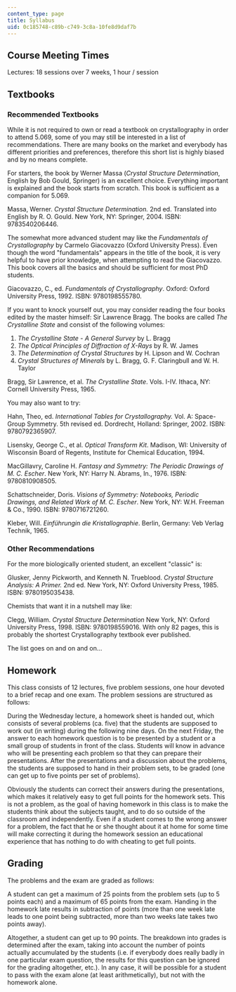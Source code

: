 ```yaml
---
content_type: page
title: Syllabus
uid: 0c185748-c89b-c749-3c8a-10fe8d9daf7b
---
```


Course Meeting Times
--------------------

Lectures: 18 sessions over 7 weeks, 1 hour / session

Textbooks
---------

### Recommended Textbooks

While it is not required to own or read a textbook on crystallography in order to attend 5.069, some of you may still be interested in a list of recommendations. There are many books on the market and everybody has different priorities and preferences, therefore this short list is highly biased and by no means complete.

For starters, the book by Werner Massa (_Crystal Structure Determination_, English by Bob Gould, Springer) is an excellent choice. Everything important is explained and the book starts from scratch. This book is sufficient as a companion for 5.069.

Massa, Werner. _Crystal Structure Determination._ 2nd ed. Translated into English by R. O. Gould. New York, NY: Springer, 2004. ISBN: 9783540206446.

The somewhat more advanced student may like the _Fundamentals of Crystallography_ by Carmelo Giacovazzo (Oxford University Press). Even though the word "fundamentals" appears in the title of the book, it is very helpful to have prior knowledge, when attempting to read the Giacovazzo. This book covers all the basics and should be sufficient for most PhD students.

Giacovazzo, C., ed. _Fundamentals of Crystallography_. Oxford: Oxford University Press, 1992. ISBN: 9780198555780.

If you want to knock yourself out, you may consider reading the four books edited by the master himself: Sir Lawrence Bragg. The books are called _The Crystalline State_ and consist of the following volumes:

1.  _The Crystalline State - A General Survey_ by L. Bragg
2.  _The Optical Principles of Diffraction of X-Rays_ by R. W. James
3.  _The Determination of Crystal Structures_ by H. Lipson and W. Cochran
4.  _Crystal Structures of Minerals_ by L. Bragg, G. F. Claringbull and W. H. Taylor

Bragg, Sir Lawrence, et al. _The Crystalline State_. Vols. I-IV. Ithaca, NY: Cornell University Press, 1965.

You may also want to try:

Hahn, Theo, ed. _International Tables for Crystallography._ Vol. A: Space-Group Symmetry. 5th revised ed. Dordrecht, Holland: Springer, 2002. ISBN: 9780792365907.

Lisensky, George C., et al. _Optical Transform Kit_. Madison, WI: University of Wisconsin Board of Regents, Institute for Chemical Education, 1994.

MacGillavry, Caroline H. _Fantasy and Symmetry: The Periodic Drawings of M. C. Escher_. New York, NY: Harry N. Abrams, In., 1976. ISBN: 9780810908505.

Schattschneider, Doris. _Visions of Symmetry: Notebooks, Periodic Drawings, and Related Work of M. C. Escher_. New York, NY: W.H. Freeman & Co., 1990. ISBN: 9780716721260.

Kleber, Will. _Einführungin die Kristallographie_. Berlin, Germany: Veb Verlag Technik, 1965.

### Other Recommendations

For the more biologically oriented student, an excellent "classic" is:

Glusker, Jenny Pickworth, and Kenneth N. Trueblood. _Crystal Structure Analysis: A Primer._ 2nd ed. New York, NY: Oxford University Press, 1985. ISBN: 9780195035438.

Chemists that want it in a nutshell may like:

Clegg, William. _Crystal Structure Determination_ New York, NY: Oxford University Press, 1998. ISBN: 9780198559016. With only 82 pages, this is probably the shortest Crystallography textbook ever published.

The list goes on and on and on…

Homework
--------

This class consists of 12 lectures, five problem sessions, one hour devoted to a brief recap and one exam. The problem sessions are structured as follows:

During the Wednesday lecture, a homework sheet is handed out, which consists of several problems (ca. five) that the students are supposed to work out (in writing) during the following nine days. On the next Friday, the answer to each homework question is to be presented by a student or a small group of students in front of the class. Students will know in advance who will be presenting each problem so that they can prepare their presentations. After the presentations and a discussion about the problems, the students are supposed to hand in their problem sets, to be graded (one can get up to five points per set of problems).

Obviously the students can correct their answers during the presentations, which makes it relatively easy to get full points for the homework sets. This is not a problem, as the goal of having homework in this class is to make the students think about the subjects taught, and to do so outside of the classroom and independently. Even if a student comes to the wrong answer for a problem, the fact that he or she thought about it at home for some time will make correcting it during the homework session an educational experience that has nothing to do with cheating to get full points.

Grading
-------

The problems and the exam are graded as follows:

A student can get a maximum of 25 points from the problem sets (up to 5 points each) and a maximum of 65 points from the exam. Handing in the homework late results in subtraction of points (more than one week late leads to one point being subtracted, more than two weeks late takes two points away).

Altogether, a student can get up to 90 points. The breakdown into grades is determined after the exam, taking into account the number of points actually accumulated by the students (i.e. if everybody does really badly in one particular exam question, the results for this question can be ignored for the grading altogether, etc.). In any case, it will be possible for a student to pass with the exam alone (at least arithmetically), but not with the homework alone.